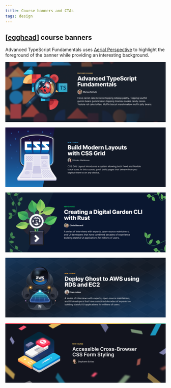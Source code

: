 ```yaml
---
title: Course banners and CTAs
tags: design
---
```



## [[egghead]] course banners

Advanced TypeScript Fundamentals uses [Aerial Perspective](https://en.wikipedia.org/wiki/Aerial_perspective) to highlight the foreground of the banner while providing an interesting background.

![](./CTA-advanced-typescript-fundamentals@2x.png)

![](./CTA-build-modern-layouts-with-css-grid@2x.png)

![](./CTA-background-digital-garden-cli-with-rust@2x.png)

![](./CTA-background-deploy-ghost-to-aws-using-rds-and-ec2@2x.png)

![](CTA-accessible-cross-browser-css-form-styling@2x.png)

[//begin]: # "Autogenerated link references for markdown compatibility"
[egghead]: egghead "egghead"
[//end]: # "Autogenerated link references"